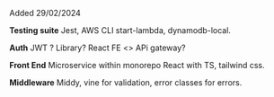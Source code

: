 Added 29/02/2024

**Testing suite**
Jest, AWS CLI start-lambda, dynamodb-local.

**Auth**
JWT ? Library? React FE <> APi gateway?

**Front End**
Microservice within monorepo
React with TS, tailwind css.

**Middleware**
Middy, vine for validation, error classes for errors.
